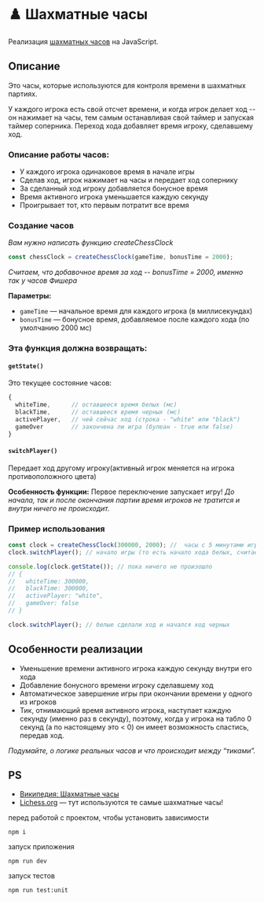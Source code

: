 # ♟️ Шахматные часы

Реализация [шахматных часов](https://ru.wikipedia.org/wiki/Шахматные_часы) на JavaScript.

## Описание

Это часы, которые используются для контроля времени в шахматных партиях. 

У каждого игрока есть свой отсчет времени, и когда игрок делает ход -- он нажимает на часы, тем самым останавливая свой таймер и запуская таймер соперника. Переход хода добавляет время игроку, сделавшему ход.

### Описание работы часов:

- У каждого игрока одинаковое время в начале игры
- Сделав ход, игрок нажимает на часы и передает ход сопернику
- За сделанный ход игроку добавляется бонусное время
- Время активного игрока уменьшается каждую секунду
- Проигрывает тот, кто первым потратит все время

### Создание часов
*Вам нужно написать функцию createChessClock*

```javascript
const chessClock = createChessClock(gameTime, bonusTime = 2000);
```

*Считаем, что добавочное время за ход -- bonusTime = 2000, именно так у часов Фишера*

**Параметры:**
- `gameTime` — начальное время для каждого игрока (в миллисекундах)
- `bonusTime` — бонусное время, добавляемое после каждого хода (по умолчанию 2000 мс)

### Эта функция должна возвращать:

#### `getState()`

Это текущее состояние часов:

```javascript
{
  whiteTime,      // оставшееся время белых (мс)
  blackTime,      // оставшееся время черных (мс)
  activePlayer,   // чей сейчас ход (строка - "white" или "black")
  gameOver        // закончена ли игра (булеан - true или false)
}
```

#### `switchPlayer()`

Передает ход другому игроку(активный игрок меняется на игрока противоположного цвета)

**Особенность функции:** Первое переключение запускает игру! 
*До начала, так и после окончания партии время игроков не тратится и внутри ничего не происходит.*

### Пример использования

```javascript
const clock = createChessClock(300000, 2000); //  часы с 5 минутами игры для каждого игрока и 2 секундами прибавления за ход
clock.switchPlayer(); // начало игры (то есть начало хода белых, считаем что белые всегда ходят первыми)

console.log(clock.getState()); // пока ничего не произошло
// {
//   whiteTime: 300000,
//   blackTime: 300000,
//   activePlayer: "white",
//   gameOver: false
// }

clock.switchPlayer(); // белые сделали ход и начался ход черных
```

## Особенности реализации

-  Уменьшение времени активного игрока каждую секунду внутри его хода
-  Добавление бонусного времени игроку сделавшему ход
-  Автоматическое завершение игры при окончании времени у одного из игроков
-  Тик, отнимающий время активного игрока, наступает каждую секунду (именно раз в секунду), поэтому, когда у игрока на табло 0 секунд (а по настоящему это < 0) он имеет возможность спастись, передав ход.

*Подумайте, о логике реальных часов и что происходит между “тиками”.*

## PS

- [Википедия: Шахматные часы](https://ru.wikipedia.org/wiki/Шахматные_часы)
- [Lichess.org](https://lichess.ru) — тут используются те самые шахматные часы!


перед работой с проектом, чтобы установить зависимости
```
npm i
```

запуск приложения
```
npm run dev
```

запуск тестов
```
npm run test:unit
```
